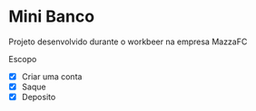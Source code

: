 # Mini Banco

Projeto desenvolvido durante o workbeer na empresa MazzaFC

Escopo

- [x] Criar uma conta
- [x] Saque
- [x] Deposito 

